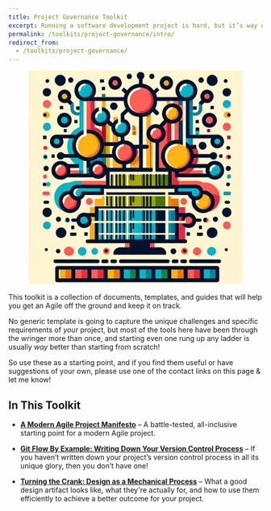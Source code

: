 ```yaml
---
title: Project Governance Toolkit
excerpt: Running a software development project is hard, but it’s way easier if you have a plan!
permalink: /toolkits/project-governance/intro/
redirect_from:
  - /toolkits/project-governance/
---
```


<figure class="align-left drop-image">
    <img src="/assets/collections/entity-manager/entity-manager-square.jpg">
</figure>

This toolkit is a collection of documents, templates, and guides that will help you get an Agile off the ground and keep it on track.

No generic template is going to capture the unique challenges and specific requirements of _your_ project, but most of the tools here have been through the wringer more than once, and starting even one rung up any ladder is usually _way_ better than starting from scratch!

So use these as a starting point, and if you find them useful or have suggestions of your own, please use one of the contact links on this page & let me know!

## In This Toolkit

- [**A Modern Agile Project Manifesto**](/toolkits/project-governance/a-modern-agile-project-manifesto/) – A battle-tested, all-inclusive starting point for a modern Agile project.

- [**Git Flow By Example: Writing Down Your Version Control Process**](/toolkits/project-governance/git-flow-by-example-writing-down-your-version-control-process/) – If you haven’t written down your project’s version control process in all its unique glory, then you don’t have one!

- [**Turning the Crank: Design as a Mechanical Process**](/toolkits/project-governance/turning-the-crank-design-as-a-mechanical-process/) – What a good design artifact looks like, what they're actually for, and how to use them efficiently to achieve a better outcome for your project.
